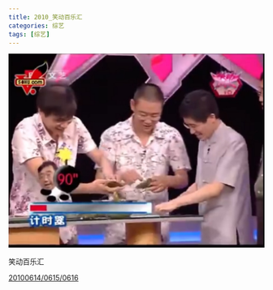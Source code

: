 ```yaml
---
title: 2010_笑动百乐汇
categories: 综艺
tags: [综艺]
---
```


![](https://raw.githubusercontent.com/rhenginium/image/main/Screenshot_20210325_025302_com.android.chrome_edi.jpg)

笑动百乐汇

[20100614/0615/0616 ](https://m.weibo.cn/status/4590878519729497?) 